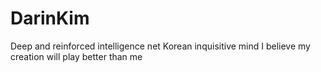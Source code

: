 # DarinKim
Deep and reinforced intelligence net Korean inquisitive mind
I believe my creation will play better than me
